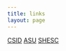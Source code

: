```yaml
---
title: links
layout: page
---
```


 
[CSID](http://csid.asu.edu) 
[ASU](http://www.asu.edu)
[SHESC](https://shesc.asu.edu)

